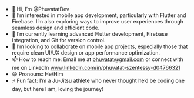 - 👋 Hi, I’m @PhuvatatDev
- 👀 I’m interested in mobile app development, particularly with Flutter and Firebase. I’m also exploring ways to improve user experiences through seamless design and efficient code.
- 🌱 I’m currently learning advanced Flutter development, Firebase integration, and Git for version control.
- 💞️ I’m looking to collaborate on mobile app projects, especially those that require clean UI/UX design or app performance optimization.
- 📫 How to reach me: Email me at phuvatat@gmail.com or connect with me on LinkedIn www.linkedin.com/in/phuvatat-szentessy-d04766321
- 😄 Pronouns: He/Him
- ⚡ Fun fact: I’m a Ju-Jitsu athlete who never thought he’d be coding one day, but here I am, loving the journey!

<!---
PhuvatatDev/PhuvatatDev is a ✨ special ✨ repository because its `README.md` (this file) appears on your GitHub profile.
You can click the Preview link to take a look at your changes.
--->
